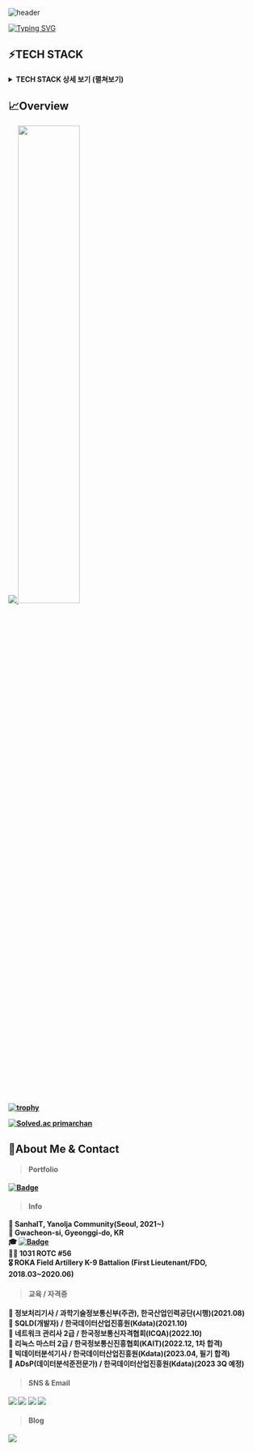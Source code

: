![header](https://capsule-render.vercel.app/api?type=waving&color=0:EEFF00,100:a82da8&fontColor=ffffff&height=200&section=header&text=Tae%20Gyun%20An&render&fontSize=70&fontAlign=70&fontAlignY=30&desc=primarchan&descAlign=85&descAlignY=50)

[![Typing SVG](https://readme-typing-svg.herokuapp.com/?color=f0f6fc&lines=2년차+백엔드+주니어+개발자+안태균입니다😃&font=Nanum+Pen+Script&size=30)](https://git.io/typing-svg) 
  
<h2><b>⚡TECH STACK</b></h2>  

<details>
<summary><b>TECH STACK 상세 보기 (펼쳐보기)</b></summary>
<div markdown="1">

> ##### Back-End
<img src="https://img.shields.io/badge/Java-007396?style=plastic&logo=java&logoColor=white"/></a>
<img src="https://img.shields.io/badge/Spring-6DB33F?style=plastic&logo=Spring&logoColor=white"/></a>
<img src="https://img.shields.io/badge/Spring%20Boot-6DB33F?style=plastic&logo=Spring%20Boot&logoColor=white"/></a>
<img src="https://img.shields.io/badge/Hibernate-59666C?style=plastic&logo=Hibernate&logoColor=white"/></a>
<img src="https://img.shields.io/badge/Node.js-339933?style=plastic&logo=Node.js&logoColor=white"/></a>  

> ##### Front-end
<img src="https://img.shields.io/badge/Vue.js-4FC08D?style=plastic&logo=Vue.js&logoColor=white"/></a>
<img src="https://img.shields.io/badge/Nuxt.js-00DC82?style=plastic&logo=Nuxt.js&logoColor=white"/></a>
<img src="https://img.shields.io/badge/React-61DAFB?style=plastic&logo=React&logoColor=white"/></a>
<img src="https://img.shields.io/badge/Webpack-DD6F9?style=plastic&logo=Webpack&logoColor=white"/></a>
<img src="https://img.shields.io/badge/TypeScript-3178C6?style=plastic&logo=TypeScript&logoColor=white"/></a>
<img src="https://img.shields.io/badge/JavaScript-F7DF1E?style=plastic&logo=JavaScript&logoColor=white"/></a>
<img src="https://img.shields.io/badge/HTML5-E34F26?style=plastic&logo=HTML5&logoColor=white"/></a>
<img src="https://img.shields.io/badge/CSS3-1572B6?style=plastic&logo=CSS3&logoColor=white"/></a>
<img src="https://img.shields.io/badge/Markdown-000000?style=plastic&logo=Markdown&logoColor=white"/></a>

> ##### Database
<img src="https://img.shields.io/badge/Oracle-F80000?style=plastic&logo=Oracle&logoColor=white"/></a> 
<img src="https://img.shields.io/badge/PostgreSQL-4169E1?style=plastic&logo=PostgreSQL&logoColor=white"/></a>
<img src="https://img.shields.io/badge/MySQL-4479A1?style=plastic&logo=MySQL&logoColor=white"/></a>
<img src="https://img.shields.io/badge/MariaDB-003545?style=plastic&logo=MariaDB&logoColor=white"/></a>
<img src="https://img.shields.io/badge/Redis-DC382D?style=plastic&logo=Redis&logoColor=white"/></a>  

> ##### Version Control  
<img src="https://img.shields.io/badge/Git-F05032?style=plastic&logo=Git&logoColor=white"/></a>
<img src="https://img.shields.io/badge/GitHub-181717?style=plastic&logo=GitHub&logoColor=white"/></a>
<img src="https://img.shields.io/badge/GitLab-FCA121?style=plastic&logo=GitLab&logoColor=white"/></a>
<img src="https://img.shields.io/badge/Subversion-809CC9?style=plastic&logo=Subversion&logoColor=white"/></a>

> ##### Infra / Server  
<img src="https://img.shields.io/badge/Amazon%20AWS-232F3E?style=plastic&logo=Amazon%20AWS&logoColor=white"/></a>
<img src="https://img.shields.io/badge/Linux-FCC624?style=plastic&logo=Linux&logoColor=white"/></a>
<img src="https://img.shields.io/badge/Apache%20Tomcat-F8DC75?style=plastic&logo=Apache%20Tomcat&logoColor=white"/></a>

> ##### OS
<img src="https://img.shields.io/badge/macOS-000000?style=plastic&logo=macOS&logoColor=white"/></a>
<img src="https://img.shields.io/badge/Windows-0078D6?style=plastic&logo=Windows&logoColor=white"/></a>

> ##### IDE
<img src="https://img.shields.io/badge/IntelliJ%20IDEA-000000?style=plastic&logo=IntelliJ%20IDEA&logoColor=white"/></a>
<img src="https://img.shields.io/badge/Visual%20Studio%20Code-007ACC?style=plastic&logo=Visual%20Studio%20Code&logoColor=white"/></a>
<img src="https://img.shields.io/badge/Eclipse%20IDE-2C2255?style=plastic&logo=Eclipse%20IDE&logoColor=white"/></a>
<img src="https://img.shields.io/badge/Atom-66595C?style=plastic&logo=Atom&logoColor=white"/></a>  

> ##### Collaboration Tools
<img src="https://img.shields.io/badge/Slack-4A154B?style=plastic&logo=Slack&logoColor=white"/></a>
<img src="https://img.shields.io/badge/Jira-0052CC?style=plastic&logo=Jira&logoColor=white"/></a>
<img src="https://img.shields.io/badge/Confluence-172B4D?style=plastic&logo=Confluence&logoColor=white"/></a>
<img src="https://img.shields.io/badge/Atlassian-0052CC?style=plastic&logo=Atlassian&logoColor=white"/></a>
<img src="https://img.shields.io/badge/Swagger-85EA2D?style=plastic&logo=Swagger&logoColor=white"/></a>  

</div>
</details>

<h2><b> 📈Overview <b></h2>  

<!-- ![Tae Gyun An's GitHub stats](https://github-readme-stats.vercel.app/api?username=primarchan&show_icons=true&theme=radical)     -->
  
<!-- [![Top Langs](https://github-readme-stats.vercel.app/api/top-langs/?username=primarchan&layout=compact&theme=dark)](https://github.com/anuraghazra/github-readme-stats)  -->

<a href="s">
  <img src="https://github-readme-stats.vercel.app/api/top-langs/?username=primarchan&layout=compact&theme=radical&hide=html,css,jupyter%20notebook" />
</a>
<a href="s">
  <img src="https://github-readme-stats.vercel.app/api?username=primarchan&theme=radical&show_icons=true" width="49.2%" />
</a>
  
[![trophy](https://github-profile-trophy.vercel.app/?username=primarchan&theme=flat&column=7)](https://github.com/primarchan/)  
  
[![Solved.ac primarchan](http://mazassumnida.wtf/api/generate_badge?boj=primarchan)](https://solved.ac/primarchan)  
  
<!-- [![Tae Gyun An's github activity graph](https://activity-graph.herokuapp.com/graph?username=primarchan&theme=react-dark)](https://github.com/ashutosh00710/github-readme-activity-graph) -->

<h2><b> 💬About Me & Contact </b></h2>  
  
> #### Portfolio  
<a href="https://github.com/primarchan/portfolio">![Badge](https://img.shields.io/badge/Portfolio-2021~2022-skyblue.svg?style(plastic))</a>
  
> #### Info  
🏦 SanhaIT, Yanolja Community(Seoul, 2021~)  
🏡 Gwacheon-si, Gyeonggi-do, KR  
🎓 <a href="https://www.skku.edu/skku/index.do">![Badge](https://img.shields.io/badge/Sungkyunkwan%20Univ.-2014~2018-green.svg?style(plastic))</a>  
👨‍✈️ 1031 ROTC #56  
🎖 ROKA Field Artillery K-9 Battalion (First Lieutenant/FDO, 2018.03~2020.06)  

> #### 교육 / 자격증  
📌 정보처리기사 / 과학기술정보통신부(주관), 한국산업인력공단(시행)(2021.08)  
📌 SQLD(개발자) / 한국데이터산업진흥원(Kdata)(2021.10)   
📌 네트워크 관리사 2급 / 한국정보통신자격협회(ICQA)(2022.10)  
📌 리눅스 마스터 2급 / 한국정보통신진흥협회(KAIT)(2022.12, 1차 합격)  
📌 빅데이터분석기사 / 한국데이터산업진흥원(Kdata)(2023.04, 필기 합격)  
📌 ADsP(데이터분석준전문가) / 한국데이터산업진흥원(Kdata)(2023 3Q 예정)  
  
> #### SNS & Email
<a href="https://www.instagram.com/dev.primarchan"><img src="https://img.shields.io/badge/Instagram-E4405F?style=plastic&logo=Instagram&logoColor=white"/></a>
<a href="https://www.facebook.com/primarchan"><img src="https://img.shields.io/badge/Facebook-1877F2?style=plastic&logo=Facebook&logoColor=white"/></a>
<img src="https://img.shields.io/badge/Twitter-20C997?style=plastic&logo=Twitter&logoColor=white"/></a>
<img src="https://img.shields.io/badge/Gmail-EA4335?style=plastic&logo=Gmail&logoColor=white"/></a>

> #### Blog
<img src="https://img.shields.io/badge/Velog-1DA1F2?style=plastic&logo=Velog&logoColor=white"/></a>
